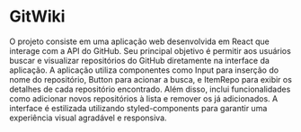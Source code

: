 # GitWiki
 O projeto consiste em uma aplicação web desenvolvida em React que interage com a API do GitHub. Seu principal objetivo é permitir aos usuários buscar e visualizar repositórios do GitHub diretamente na interface da aplicação. A aplicação utiliza componentes como Input para inserção do nome do repositório, Button para acionar a busca, e ItemRepo para exibir os detalhes de cada repositório encontrado. Além disso, inclui funcionalidades como adicionar novos repositórios à lista e remover os já adicionados. A interface é estilizada utilizando styled-components para garantir uma experiência visual agradável e responsiva.